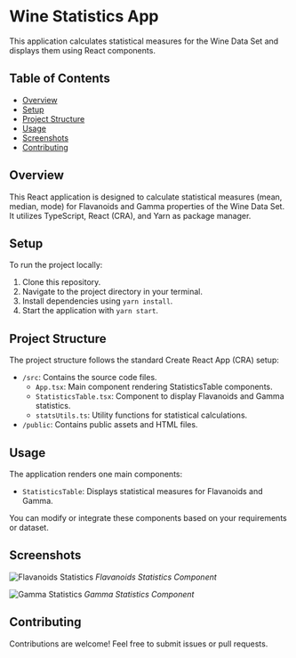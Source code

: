 # Wine Statistics App

This application calculates statistical measures for the Wine Data Set and displays them using React components.

## Table of Contents

- [Overview](#overview)
- [Setup](#setup)
- [Project Structure](#project-structure)
- [Usage](#usage)
- [Screenshots](#screenshots)
- [Contributing](#contributing)

## Overview

This React application is designed to calculate statistical measures (mean, median, mode) for Flavanoids and Gamma properties of the Wine Data Set. It utilizes TypeScript, React (CRA), and Yarn as package manager.

## Setup

To run the project locally:

1. Clone this repository.
2. Navigate to the project directory in your terminal.
3. Install dependencies using `yarn install`.
4. Start the application with `yarn start`.

## Project Structure

The project structure follows the standard Create React App (CRA) setup:

- `/src`: Contains the source code files.
  - `App.tsx`: Main component rendering StatisticsTable  components.
  - `StatisticsTable.tsx`: Component to display Flavanoids and Gamma statistics.
  - `statsUtils.ts`: Utility functions for statistical calculations.
- `/public`: Contains public assets and HTML files.

## Usage

The application renders one main components:
- `StatisticsTable`: Displays statistical measures for Flavanoids and Gamma.

You can modify or integrate these components based on your requirements or dataset.

## Screenshots

![Flavanoids Statistics](link_to_flavanoids_screenshot.png)
*Flavanoids Statistics Component*

![Gamma Statistics](link_to_gamma_screenshot.png)
*Gamma Statistics Component*

## Contributing

Contributions are welcome! Feel free to submit issues or pull requests.

